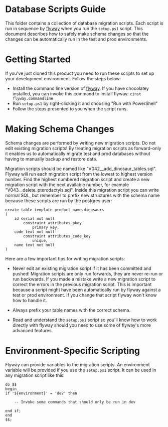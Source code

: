 # Database Scripts Guide

This folder contains a collection of database migration scripts. Each script is run in sequence by [flyway](https://flywaydb.org/) when you run the `setup.ps1` script. This document describes how to safely make schema changes so that the changes can be automatically run in the test and prod environments.

# Getting Started

If you've just cloned this product you need to run these scripts to set up your development environment. Follow the steps below:

* Install the command line version of [flyway](https://flywaydb.org/). If you have chocolatey installed, you can invoke this command to install flyway: `cinst flyway.commandline`
* Run `setup.ps1` by right-clicking it and choosing "Run with PowerShell"
* Follow the steps presented to you when the script runs.

# Making Schema Changes

Schema changes are performed by writing new migration scripts. Do not edit existing migration scripts! By treating migration scripts as forward-only it enables us to automatically migrate test and prod databases without having to manually backup and restore data.

Migration scripts should be named like "V042__add_dinosaur_tables.sql". Flyway will run each migration script from the lowest to highest version number. Find the highest numbered migration script and create a new migration script with the next available number, for example "V043__delete_pterodactyls.sql". Inside this migration script you can write normal SQL, but remember to prefix new structures with the schema name because these scripts are run by the postgres user:

```
create table template_product_name.dinosaurs
(
    id serial not null
        constraint attributes_pkey
            primary key,
    code text not null
        constraint attributes_code_key
            unique,
    name text not null
)
```

Here are a few important tips for writing migration scripts:

* Never edit an existing migration script if it has been committed and pushed! Migration scripts are only run forwards, they are never re-run or run backwards. If you made a mistake write a new migration script to correct the errors in the previous migration script. This is important because a script might have been automatically run by flyway against a test or prod environment. If you change that script flyway won't know how to handle it.

* Always prefix your table names with the correct schema.

* Read and understand the `setup.ps1` script so you'll know how to work directly with flyway should you need to use some of flyway's more advanced features.

# Environment-Specific Scripting

Flyway can provide variables to the migration scripts. An environment variable will be provided if you use the `setup.ps1` script. It can be used in any migration script like this:

```
do $$
begin
if '${environment}' = 'dev' then
    
    -- Invoke some commands that should only be run in dev
    
end if;
end
$$;
```